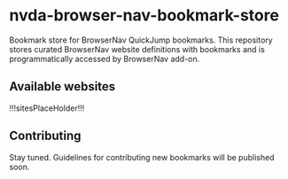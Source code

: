 # nvda-browser-nav-bookmark-store
Bookmark store for BrowserNav QuickJump bookmarks. This repository stores curated BrowserNav website definitions with bookmarks and is programmatically accessed by BrowserNav add-on.

## Available websites

!!!sitesPlaceHolder!!!

## Contributing

Stay tuned. Guidelines for contributing new bookmarks will be published soon.